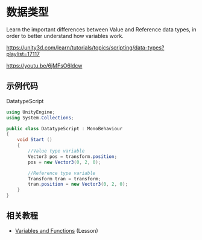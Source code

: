 # 数据类型

Learn the important differences between Value and Reference data types, in order to better understand how variables work.

https://unity3d.com/learn/tutorials/topics/scripting/data-types?playlist=17117

https://youtu.be/6jMFsO6ldcw

## 示例代码

DatatypeScript

```cs
using UnityEngine;
using System.Collections;

public class DatatypeScript : MonoBehaviour
{
    void Start ()
    {
        //Value type variable
        Vector3 pos = transform.position;
        pos = new Vector3(0, 2, 0);

        //Reference type variable
        Transform tran = transform;
        tran.position = new Vector3(0, 2, 0);
    }
}
```

## 相关教程

* [Variables and Functions](https://unity3d.com/learn/tutorials/topics/scripting/variables-and-functions) (Lesson)